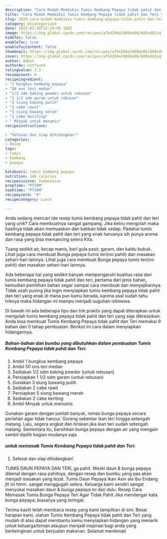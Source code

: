 ```yaml
---
description: "Cara Mudah Membikin Tumis Kembang Pepaya tidak pahit dan Teri yang Enak"
title: "Cara Mudah Membikin Tumis Kembang Pepaya tidak pahit dan Teri yang Enak"
slug: 2629-cara-mudah-membikin-tumis-kembang-pepaya-tidak-pahit-dan-teri-yang-enak
category: Uncategorized
date: 2022-03-30T22:19:09.160Z
image: https://img-global.cpcdn.com/recipes/a7b4284a19084e06/680x482cq70/tumis-kembang-pepaya-tidak-pahit-dan-teri-foto-resep-utama.jpg
hideToc: false
enableToc: true
enableTocContent: false
thumbnail: https://img-global.cpcdn.com/recipes/a7b4284a19084e06/680x482cq70/tumis-kembang-pepaya-tidak-pahit-dan-teri-foto-resep-utama.jpg
cover: https://img-global.cpcdn.com/recipes/a7b4284a19084e06/680x482cq70/tumis-kembang-pepaya-tidak-pahit-dan-teri-foto-resep-utama.jpg
author: Admin
authorAv: notfound
ratingvalue: 3.3
reviewcount: 9
recipeingredient:
- "1 bungkus kembang pepaya"
- "50 ons teri medan"
- "1/2 sdm baking powder untuk rebusan"
- "1 1/2 sdm garam untuk rebusan"
- "3 siung bawang putih"
- "2 cabe rawit"
- "5 siung bawang merah"
- "2 cabe keriting"
- " Minyak untuk menumis"
recipeinstructions:

- "Selesai dan siap dihidangkan!"
categories:
- Resep
tags:
- tumis
- kembang
- pepaya

katakunci: tumis kembang pepaya 
nutrition: 146 calories
recipecuisine: Indonesian
preptime: "PT29M"
cooktime: "PT36M"
recipeyield: "4"
recipecategory: Lunch

---
```





Anda sedang mencari ide resep tumis kembang pepaya tidak pahit dan teri yang unik? Cara membuatnya sangat gampang. Jika keliru mengolah maka hasilnya tidak akan memuaskan dan bahkan tidak sedap. Padahal tumis kembang pepaya tidak pahit dan teri yang enak harusnya sih punya aroma dan rasa yang bisa memancing selera Kita.





Tuang sedikit air, kecap manis, beri gula pasir, garam, dan kaldu bubuk. Lihat juga cara membuat Bunga pepaya tumis teri(no pahit) dan masakan sehari-hari lainnya. Lihat juga cara membuat Bunga pepaya tumis teri(no pahit) dan masakan sehari-hari lainnya.

Ada beberapa hal yang sedikit banyak mempengaruhi kualitas rasa dari tumis kembang pepaya tidak pahit dan teri, pertama dari jenis bahan, kemudian pemilihan bahan segar sampai cara membuat dan menyajikannya. Tidak usah pusing jika ingin menyiapkan tumis kembang pepaya tidak pahit dan teri yang enak di mana pun kamu berada, karena asal sudah tahu triknya maka hidangan ini mampu menjadi suguhan istimewa.






Di bawah ini ada beberapa tips dan trik praktis yang dapat diterapkan untuk mengolah tumis kembang pepaya tidak pahit dan teri yang siap dikreasikan. Anda bisa membuat Tumis Kembang Pepaya tidak pahit dan Teri memakai 9 bahan dan 0 tahap pembuatan. Berikut ini cara dalam menyiapkan hidangannya.

<!--inarticleads1-->

##### Bahan-bahan dan bumbu yang dibutuhkan dalam pembuatan Tumis Kembang Pepaya tidak pahit dan Teri:

1. Ambil 1 bungkus kembang pepaya
1. Ambil 50 ons teri medan
1. Sediakan 1/2 sdm baking powder (untuk rebusan)
1. Persiapkan 1 1/2 sdm garam (untuk rebusan)
1. Gunakan 3 siung bawang putih
1. Sediakan 2 cabe rawit
1. Persiapkan 5 siung bawang merah
1. Sediakan 2 cabe keriting
1. Ambil  Minyak untuk menumis


Gunakan garam dengan jumlah banyak, remas bunga pepaya secara perlahan agar tidak hancur. Goreng sebentar ikan teri hingga setengah matang. Lalu, segera angkat dan tiriskan jika ikan teri sudah setengah matang. Sementara itu, bersihkan bunga pepaya dengan air yang mengalir sambil dipilih bagian mudanya saja. 

<!--inarticleads2-->

#####  untuk memasak Tumis Kembang Pepaya tidak pahit dan Teri:


1. Selesai dan siap dihidangkan!

TUMIS DAUN PEPAYA DAN TERI, ga pahit. Meski daun &amp; bunga pepaya dikenal dengan rasa pahitnya, dengan resep dan bumbu yang pas akan menjadi masakan yang lezat. Tumis Daun Pepaya Ikan Asin ala Ibu Endang jtt ini hmm. sangat menggugah selera. Keluarga kami sendiri sangat menyukai masakan daun &amp; bunga pepaya ini dari dulu. Resep Cara Memasak Tumis Bunga Pepaya Teri Agar Tidak Pahit Jika mendengar kata bunga pepaya, biasanya yang teringat. 

Terima kasih telah membaca resep yang kami tampilkan di sini. Besar harapan kami, olahan Tumis Kembang Pepaya tidak pahit dan Teri yang mudah di atas dapat membantu kamu menyiapkan hidangan yang menarik untuk keluarga/teman ataupun menjadi inspirasi bagi anda yang berkeinginan untuk berjualan makanan. Selamat menikmati
